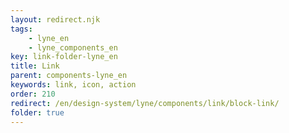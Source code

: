 ```yaml
---
layout: redirect.njk
tags: 
    - lyne_en
    - lyne_components_en
key: link-folder-lyne_en
title: Link
parent: components-lyne_en
keywords: link, icon, action
order: 210
redirect: /en/design-system/lyne/components/link/block-link/
folder: true
---
```

